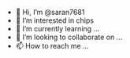 - 👋 Hi, I’m @saran7681
- 👀 I’m interested in chips
- 🌱 I’m currently learning ...
- 💞️ I’m looking to collaborate on ...
- 📫 How to reach me ...

<!---
saran7681/saran7681 is a ✨ special ✨ repository because its `README.md` (this file) appears on your GitHub profile.
You can click the Preview link to take a look at your changes.
--->
